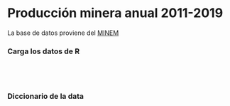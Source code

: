 # Producción minera anual 2011-2019

La base de datos proviene del [MINEM](http://www.minem.gob.pe/_estadistica.php?idSector=1&idEstadistica=12501)


### Carga los datos de R

```{r}




```

### Diccionario de la data


